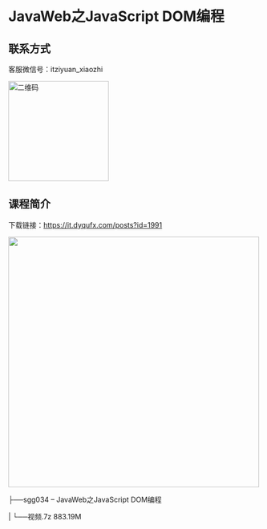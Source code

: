 # JavaWeb之JavaScript DOM编程

## 联系方式

客服微信号：itziyuan_xiaozhi

<img src="https://ziyuanyun.oss-cn-guangzhou.aliyuncs.com/common/20240614073449/666b82192834a.jpg" width="200" height="200" alt="二维码">

## 课程简介

下载链接：https://it.dyqufx.com/posts?id=1991

<img src="https://ziyuanyun.oss-cn-guangzhou.aliyuncs.com/yun/20240515183622/6644902649a1b.jpg" width="500" alt="">

  ├──sgg034 &#8211; JavaWeb之JavaScript DOM编程

 | └──视频.7z 883.19M

  